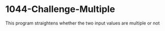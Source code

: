 # 1044-Challenge-Multiple
This program straightens whether the two input values are multiple or not
